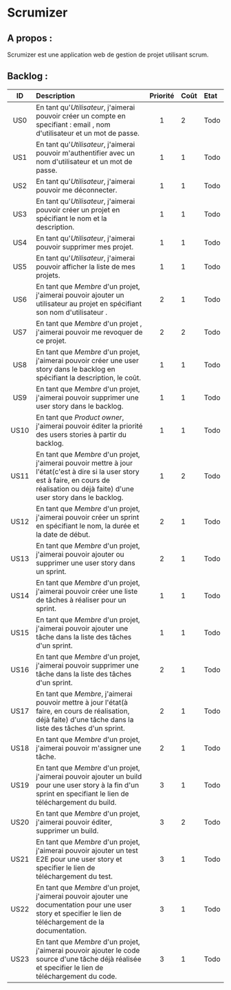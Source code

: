 Scrumizer
=========

A propos :
----------
Scrumizer est une application web de gestion de projet utilisant scrum.

Backlog :
---------

|ID |Description|Priorité|Coût|Etat|
|:-:|:----------|:------:|:---|:---|
|US0|En tant qu'*Utilisateur*, j'aimerai pouvoir créer un compte en specifiant : email , nom d'utilisateur et un mot de passe.|1|2|Todo|
|US1|En tant qu'*Utilisateur*, j'aimerai pouvoir m'authentifier avec un nom d'utilisateur et un mot de passe.|1|1|Todo|
|US2|En tant qu'*Utilisateur*, j'aimerai pouvoir me déconnecter.|1|1|Todo|
|US3|En tant qu'*Utilisateur*, j'aimerai pouvoir créer un projet en spécifiant le nom et la description.|1|1|Todo|
|US4|En tant qu'*Utilisateur*, j'aimerai pouvoir supprimer mes projet.|1|1|Todo|
|US5|En tant qu'*Utilisateur*, j'aimerai pouvoir afficher la liste de mes projets.|1|1|Todo|
|US6|En tant que *Membre* d'un projet, j'aimerai pouvoir ajouter un utilisateur au projet en spécifiant son nom d'utilisateur .|2|1|Todo|
|US7|En tant que *Membre* d'un projet , j'aimerai pouvoir me revoquer de ce projet.|2|2|Todo|
|US8|En tant que *Membre* d'un projet, j'aimerai pouvoir créer une user story dans le backlog en spécifiant la description, le coût.|1|1|Todo|
|US9|En tant que *Membre* d'un projet, j'aimerai pouvoir supprimer une user story dans le backlog.|1|1|Todo|
|US10|En tant que *Product owner*, j'aimerai pouvoir éditer la priorité des users stories à partir du backlog.|1|1|Todo|
|US11|En tant que *Membre* d'un projet, j'aimerai pouvoir mettre à jour l'état(c'est à dire si la user story est à faire, en cours de réalisation ou déjà faite) d'une user story dans le backlog.|1|2|Todo|
|US12|En tant que *Membre* d'un projet, j'aimerai pouvoir créer un sprint en spécifiant le nom, la durée et la date de début.|2|1|Todo|
|US13|En tant que *Membre* d'un projet, j'aimerai pouvoir ajouter ou supprimer une user story dans un sprint.|2|1|Todo|
|US14|En tant que *Membre* d'un projet, j'aimerai pouvoir créer une liste de tâches à réaliser pour un sprint.|1|1|Todo|
|US15|En tant que *Membre* d'un projet, j'aimerai pouvoir ajouter une tâche dans la liste des tâches d'un sprint.|1|1|Todo|
|US16|En tant que *Membre* d'un projet, j'aimerai pouvoir supprimer une tâche dans la liste des tâches d'un sprint.|2|1|Todo|
|US17|En tant que *Membre*, j'aimerai pouvoir mettre à jour l'état(à faire, en cours de réalisation, déjà faite) d'une tâche dans la liste des tâches d'un sprint.|2|1|Todo|
|US18|En tant que *Membre* d'un projet, j'aimerai pouvoir m'assigner une tâche.|2|1|Todo|
|US19|En tant que *Membre* d'un projet, j'aimerai pouvoir ajouter un build pour une user story à la fin d'un sprint en specifiant le lien de téléchargement du build.|3|1|Todo|
|US20|En tant que *Membre* d'un projet, j'aimerai pouvoir éditer, supprimer un build.|3|2|Todo|
|US21|En tant que *Membre* d'un projet, j'aimerai pouvoir ajouter un test E2E pour une user story et specifier le lien de téléchargement du test.|3|1|Todo|
|US22|En tant que *Membre* d'un projet, j'aimerai pouvoir ajouter une documentation pour une user story et specifier le lien de téléchargement de la documentation.|3|1|Todo|
|US23|En tant que *Membre* d'un projet, j'aimerai pouvoir ajouter le code source d'une tâche déjà réalisée et specifier le lien de téléchargement du code.|3|1|Todo|
